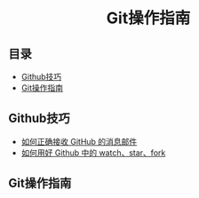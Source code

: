 <h1 align="center">Git操作指南</h1>

## 目录
* [Github技巧](#Github技巧)
* [Git操作指南](#Git操作指南)


## Github技巧
* [如何正确接收 GitHub 的消息邮件](https://github.com/cssmagic/blog/issues/49)
* [如何用好 Github 中的 watch、star、fork](https://www.jianshu.com/p/6c366b53ea41)


## Git操作指南
